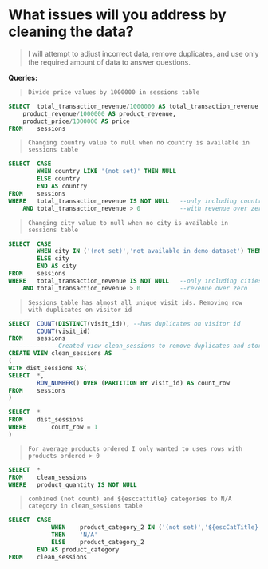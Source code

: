 # What issues will you address by cleaning the data?

>I will attempt to adjust incorrect data, remove duplicates, and use only the required amount of data to answer questions.
>

**Queries:**

>`Divide price values by 1000000 in sessions table`
```sql
SELECT	total_transaction_revenue/1000000 AS total_transaction_revenue,
	product_revenue/1000000 AS product_revenue,
	product_price/1000000 AS price
FROM	sessions
```
>`Changing country value to null when no country is available in sessions table`
```sql
SELECT	CASE 
		WHEN country LIKE '(not set)' THEN NULL
		ELSE country
		END AS country
FROM	sessions
WHERE	total_transaction_revenue IS NOT NULL	--only including countries
	AND	total_transaction_revenue > 0			--with revenue over zero
```

>`Changing city value to null when no city is available in sessions table`
```sql
SELECT	CASE 
		WHEN city IN ('(not set)','not available in demo dataset') THEN NULL
		ELSE city
		END AS city
FROM	sessions
WHERE	total_transaction_revenue IS NOT NULL 	--only including cities with
	AND	total_transaction_revenue > 0		 	--revenue over zero
```

>`Sessions table has almost all unique visit_ids. Removing row with duplicates on visitor id`
```sql
SELECT	COUNT(DISTINCT(visit_id)), --has duplicates on visitor id
		COUNT(visit_id)
FROM	sessions
--------------Created view clean_sessions to remove duplicates and store new clean clean_sessions table
CREATE VIEW clean_sessions AS
(
WITH dist_sessions AS(
SELECT	*,
		ROW_NUMBER() OVER (PARTITION BY visit_id) AS count_row
FROM	sessions
)

SELECT	*
FROM	dist_sessions
WHERE		count_row = 1
)
```

>`For average products ordered I only wanted to uses rows with products ordered > 0`
```sql
SELECT	*
FROM	clean_sessions
WHERE	product_quantity IS NOT NULL
```

>`combined (not count) and ${esccattitle} categories to N/A category in clean_sessions table`
```sql
SELECT	CASE
			WHEN	product_category_2 IN ('(not set)','${escCatTitle}')
			THEN	'N/A'
			ELSE	product_category_2
		END AS product_category
FROM	clean_sessions
```

